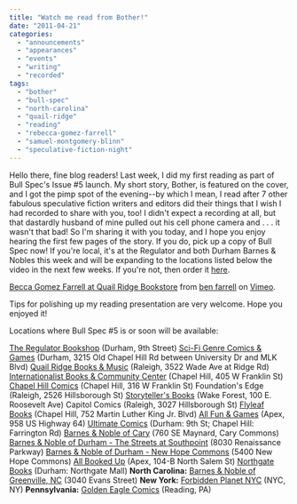 ```yaml
---
title: "Watch me read from Bother!"
date: "2011-04-21"
categories: 
  - "announcements"
  - "appearances"
  - "events"
  - "writing"
  - "recorded"
tags: 
  - "bother"
  - "bull-spec"
  - "north-carolina"
  - "quail-ridge"
  - "reading"
  - "rebecca-gomez-farrell"
  - "samuel-montgomery-blinn"
  - "speculative-fiction-night"
---
```


Hello there, fine blog readers! Last week, I did my first reading as part of Bull Spec's Issue #5 launch. My short story, Bother, is featured on the cover, and I got the pimp spot of the evening--by which I mean, I read after 7 other fabulous speculative fiction writers and editors did their things that I wish I had recorded to share with you, too! I didn't expect a recording at all, but that dastardly husband of mine pulled out his cell phone camera and . . . it wasn't that bad! So I'm sharing it with you today, and I hope you enjoy hearing the first few pages of the story. If you do, pick up a copy of Bull Spec now! If you're local, it's at the Regulator and both Durham Barnes & Nobles this week and will be expanding to the locations listed below the video in the next few weeks. If you're not, then order it [here](http://www.bullspec.com/issue/5).

[Becca Gomez Farrell at Quail Ridge Bookstore](http://vimeo.com/22656890) from [ben farrell](http://vimeo.com/user6813699) on [Vimeo](http://vimeo.com).

Tips for polishing up my reading presentation are very welcome. Hope you enjoyed it!

Locations where Bull Spec #5 is or soon will be available:

[The Regulator Bookshop](http://www.regulatorbookshop.com/) (Durham, 9th Street) [Sci-Fi Genre Comics & Games](http://www.scifigenre.com/store/) (Durham, 3215 Old Chapel Hill Rd between University Dr and MLK Blvd) [Quail Ridge Books & Music](http://www.quailridgebooks.com/) (Raleigh, 3522 Wade Ave at Ridge Rd) [Internationalist Books & Community Center](http://www.internationalistbooks.org/) (Chapel Hill, 405 W Franklin St) [Chapel Hill Comics](http://www.chapelhillcomics.com/) (Chapel Hill, 316 W Franklin St) Foundation's Edge (Raleigh, 2526 Hillsborough St) [Storyteller's Books](http://www.storystorewf.com/) (Wake Forest, 100 E. Roosevelt Ave) Capitol Comics (Raleigh, 3027 Hillsborough St) [Flyleaf Books](http://flyleaf.indiebound.com/) (Chapel Hill, 752 Martin Luther King Jr. Blvd) [All Fun & Games](http://www.allfunngames.com/) (Apex, 958 US Highway 64) [Ultimate Comics](http://www.ultimatecomicsonline.com/) (Durham: 9th St; Chapel Hill: Farrington Rd) [Barnes & Noble of Cary](http://store-locator.barnesandnoble.com/store/2647) (760 SE Maynard, Cary Commons) [Barnes & Noble of Durham - The Streets at Southpoint](http://store-locator.barnesandnoble.com/store/2109) (8030 Renaissance Parkway) [Barnes & Noble of Durham - New Hope Commons](http://store-locator.barnesandnoble.com/store/2631) (5400 New Hope Commons) [All Booked Up](http://www.allbookedupsalemstreet.com/) (Apex, 104-B North Salem St) [Northgate Books](http://www.usedbooksdurham.com/) (Durham: Northgate Mall) **North Carolina:** [Barnes & Noble of Greenville, NC](http://store-locator.barnesandnoble.com/store/2775) (3040 Evans Street) **New York:** [Forbidden Planet NYC](http://www.fpnyc.com/) (NYC, NY) **Pennsylvania:** [Golden Eagle Comics](http://www.goldeneaglecomics.com/) (Reading, PA)

